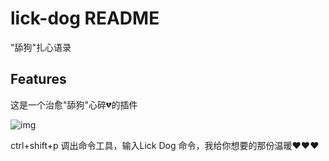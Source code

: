 # lick-dog README
"舔狗"扎心语录

## Features
这是一个治愈"舔狗"心碎💔的插件

![img](https://pic2.zhimg.com/80/v2-4997400c95a392ac509145420a8689a8_qhd.jpg)

ctrl+shift+p 调出命令工具，输入Lick Dog 命令，我给你想要的那份温暖❤️❤️❤️




